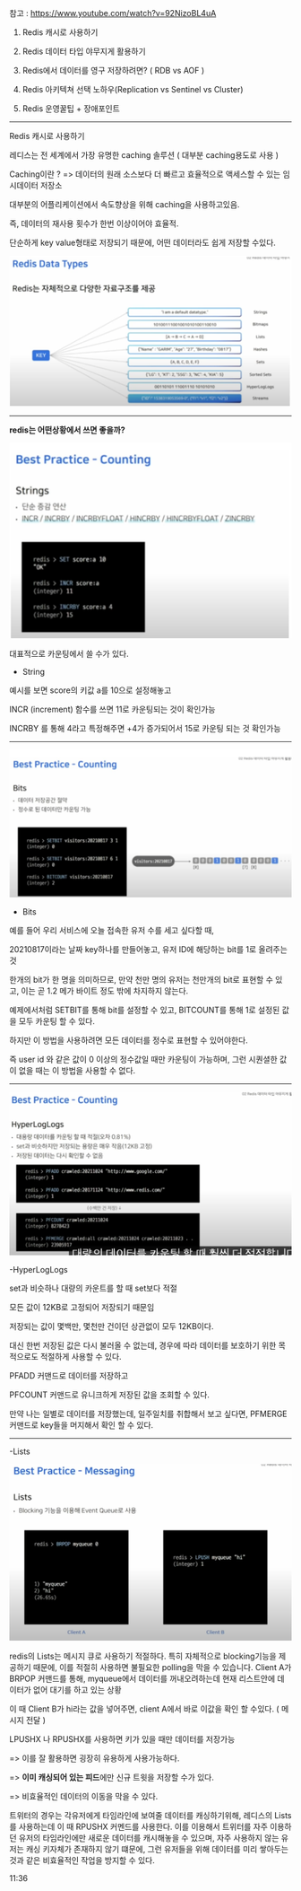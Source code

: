 참고 : https://www.youtube.com/watch?v=92NizoBL4uA

1. Redis 캐시로 사용하기

2. Redis 데이터 타입 야무지게 활용하기

3. Redis에서 데이터를 영구 저장하려면? ( RDB vs AOF )

4. Redis 아키텍쳐 선택 노하우(Replication vs Sentinel vs Cluster)

5. Redis 운영꿀팁 + 장애포인트

---

Redis 캐시로 사용하기

레디스는 전 세계에서 가장 유명한 caching 솔루션 ( 대부분 caching용도로 사용 )

Caching이란 ? => 데이터의 원래 소스보다 더 빠르고 효율적으로 액세스할 수 있는 임시데이터 저장소

대부분의 어플리케이션에서 속도향상을 위해 caching을 사용하고있음.

즉, 데이터의 재사용 횟수가 한번 이상이어야 효율적.

단순하게 key value형태로 저장되기 때문에, 어떤 데이터라도 쉽게 저장할 수있다.

![Visual Studio Code](/img/redis.png)

---

**redis는 어떤상황에서 쓰면 좋을까?**

![Visual Studio Code](/img/redis2.png)

대표적으로 카운팅에서 쓸 수가 있다.

- String

예시를 보면 score의 키값 a를 10으로 설정해놓고

INCR (increment) 함수를 쓰면 11로 카운팅되는 것이 확인가능

INCRBY 를 통해 4라고 특정해주면 +4가 증가되어서 15로 카운팅 되는 것 확인가능

---

![Visual Studio Code](/img/redis3.png)

- Bits

예를 들어 우리 서비스에 오늘 접속한 유저 수를 세고 싶다할 때,

20210817이라는 날짜 key하나를 만들어놓고, 유저 ID에 해당하는 bit를 1로 올려주는 것

한개의 bit가 한 명을 의미하므로, 만약 천만 명의 유저는 천만개의 bit로 표현할 수 있고, 이는 곧 1.2 메가 바이트 정도 밖에 차지하지 않는다.

예제에서처럼 SETBIT를 통해 bit를 설정할 수 있고, BITCOUNT를 통해 1로 설정된 값을 모두 카운팅 할 수 있다.

하지만 이 방법을 사용하려면 모든 데이터를 정수로 표현할 수 있어야한다.

즉 user id 와 같은 값이 0 이상의 정수값일 때만 카운팅이 가능하며, 그런 시퀀셜한 값이 없을 때는 이 방법을 사용할 수 없다.

---

![Visual Studio Code](/img/redis4.png)

-HyperLogLogs

set과 비슷하나 대량의 카운트를 할 때 set보다 적절

모든 값이 12KB로 고정되어 저장되기 때문임

저장되는 값이 몇백만, 몇천만 건이던 상관없이 모두 12KB이다.

대신 한번 저장된 값은 다시 불러올 수 없는데, 경우에 따라 데이터를 보호하기 위한 목적으로도 적절하게 사용할 수 있다.

PFADD 커맨드로 데이터를 저장하고

PFCOUNT 커맨드로 유니크하게 저장된 값을 조회할 수 있다.

만약 나는 일별로 데이터를 저장했는데, 일주일치를 취합해서 보고 싶다면, PFMERGE 커맨드로 key들을 머지해서 확인 할 수 있다.

---

-Lists

![Visual Studio Code](/img/redis5.png)

redis의 Lists는 메시지 큐로 사용하기 적절하다.
특히 자체적으로 blocking기능을 제공하기 때문에, 이를 적절히 사용하면 불필요한 polling을 막을 수 있습니다.
Client A가 BRPOP 커맨드를 통해, myqueue에서 데이터를 꺼내오려하는데 현재 리스트안에 데이터가 없어 대기를 하고 있는 상황

이 때 Client B가 hi라는 값을 넣어주면, client A에서 바로 이값을 확인 할 수있다. ( 메시지 전달 )

LPUSHX 나 RPUSHX를 사용하면 키가 있을 때만 데이터를 저장가능

=> 이를 잘 활용하면 굉장히 유용하게 사용가능하다.

=> **이미 캐싱되어 있는 피드**에만 신규 트윗을 저장할 수가 있다.

=> 비효율적인 데이터의 이동을 막을 수 있다.

트위터의 경우는 각유저에게 타임라인에 보여줄 데이터를 캐싱하기위해, 레디스의 Lists를 사용하는데 이 때 RPUSHX 커멘드를 사용한다.
이를 이용해서 트위터를 자주 이용하던 유저의 타임라인에만 새로운 데이터를 캐시해놓을 수 있으며, 자주 사용하지 않는 유저는 캐싱 키자체가 존재하지 않기 떄문에, 그런 유저들을 위해 데이터를 미리 쌓아두는 것과 같은 비효율적인 작업을 방지할 수 있다.

11:36
